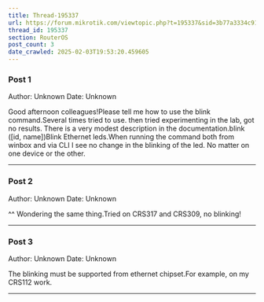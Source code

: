 ```yaml
---
title: Thread-195337
url: https://forum.mikrotik.com/viewtopic.php?t=195337&sid=3b77a3334c914448dbbc02bfdff4c3aa
thread_id: 195337
section: RouterOS
post_count: 3
date_crawled: 2025-02-03T19:53:20.459605
---
```


### Post 1
Author: Unknown
Date: Unknown

Good afternoon colleagues!Please tell me how to use the blink command.Several times tried to use. then tried experimenting in the lab, got no results. There is a very modest description in the documentation.blink ([id, name])Blink Ethernet leds.When running the command both from winbox and via CLI I see no change in the blinking of the led. No matter on one device or the other.

---
### Post 2
Author: Unknown
Date: Unknown

^^ Wondering the same thing.Tried on CRS317 and CRS309, no blinking!

---
### Post 3
Author: Unknown
Date: Unknown

The blinking must be supported from ethernet chipset.For example, on my CRS112 work.

---
